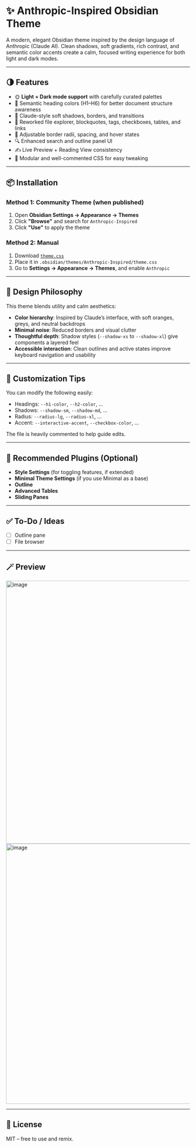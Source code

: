 # ✨ Anthropic-Inspired Obsidian Theme

A modern, elegant Obsidian theme inspired by the design language of Anthropic (Claude AI). Clean shadows, soft gradients, rich contrast, and semantic color accents create a calm, focused writing experience for both light and dark modes.

---

## 🌗 Features

- 🌞 **Light + Dark mode support** with carefully curated palettes
- 🎨 Semantic heading colors (H1–H6) for better document structure awareness
- 🧠 Claude-style soft shadows, borders, and transitions
- 🧭 Reworked file explorer, blockquotes, tags, checkboxes, tables, and links
- 📐 Adjustable border radii, spacing, and hover states
- 🔍 Enhanced search and outline panel UI
- ✍️ Live Preview + Reading View consistency
- 🧩 Modular and well-commented CSS for easy tweaking

---

## 📦 Installation

### Method 1: Community Theme (when published)
1. Open **Obsidian Settings → Appearance → Themes**
2. Click **"Browse"** and search for `Anthropic-Inspired`
3. Click **"Use"** to apply the theme

### Method 2: Manual
1. Download [`theme.css`](./theme.css)
2. Place it in `.obsidian/themes/Anthropic-Inspired/theme.css`
3. Go to **Settings → Appearance → Themes**, and enable `Anthropic`

---

## 🎨 Design Philosophy

This theme blends utility and calm aesthetics:

- **Color hierarchy**: Inspired by Claude’s interface, with soft oranges, greys, and neutral backdrops
- **Minimal noise**: Reduced borders and visual clutter
- **Thoughtful depth**: Shadow styles (`--shadow-xs` to `--shadow-xl`) give components a layered feel
- **Accessible interaction**: Clean outlines and active states improve keyboard navigation and usability

---

## 📐 Customization Tips

You can modify the following easily:
- Headings: `--h1-color`, `--h2-color`, ...
- Shadows: `--shadow-sm`, `--shadow-md`, ...
- Radius: `--radius-lg`, `--radius-xl`, ...
- Accent: `--interactive-accent`, `--checkbox-color`, ...

The file is heavily commented to help guide edits.

---

## 🔧 Recommended Plugins (Optional)

- **Style Settings** (for toggling features, if extended)
- **Minimal Theme Settings** (if you use Minimal as a base)
- **Outline**
- **Advanced Tables**
- **Sliding Panes**

---

## ✅ To-Do / Ideas

- [ ] Outline pane
- [ ] File browser

---

## 🪄 Preview

<img width="718" alt="image" src="https://github.com/user-attachments/assets/bf9b3d11-ea04-49cd-b06a-5e68c7b000de" />
<img width="710" alt="image" src="https://github.com/user-attachments/assets/dc8d3162-67a2-48e0-bdec-f786ea66aa03" />

---

## 📃 License

MIT – free to use and remix.
